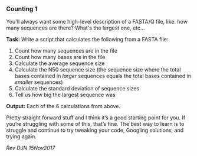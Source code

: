 ### Counting 1

You'll always want some high-level description of a FASTA/Q file, like: how many sequences are there? What's the largest one, etc...

**Task:** Write a script that calculates the following from a FASTA file:

1. Count how many sequences are in the file
2. Count how many bases are in the file
3. Calculate the average sequence size
4. Calculate the N50 sequence size (the sequence size where the total bases contained in *larger* sequences equals the total bases contained in *smaller* sequences)
5. Calculate the standard deviation of sequence sizes
6. Tell us how big the largest sequence was

**Output:** Each of the 6 calculations from above.

Pretty straight forward stuff and I think it’s a good starting point for you. If you’re struggling with some of this, that’s fine. The best way to learn is to struggle and continue to try tweaking your code, Googling solutions, and trying again.

*Rev DJN 15Nov2017*
